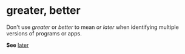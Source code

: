 # greater, better

Don't use *greater* or *better* to mean *or later* when identifying multiple versions of programs or apps.

**See** [later](~/a-z-word-list-term-collections/l/later.md)
